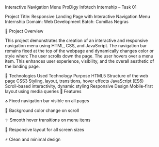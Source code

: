 Interactive Navigation Menu
ProDigy Infotech Internship – Task 01

Project Title: Responsive Landing Page with Interactive Navigation Menu
Internship Domain: Web Development
Batch: Comillas Negras

📌 Project Overview

This project demonstrates the creation of an interactive and responsive navigation menu using HTML, CSS, and JavaScript.
The navigation bar remains fixed at the top of the webpage and dynamically changes color or style when:
The user scrolls down the page.
The user hovers over a menu item.
This enhances user experience, visibility, and the overall aesthetic of the landing page.

🧰 Technologies Used
Technology	Purpose
HTML5	Structure of the web page
CSS3	Styling, layout, transitions, hover effects
JavaScript (ES6)	Scroll-based interactivity, dynamic styling
Responsive Design	Mobile-first layout using media queries
🚀 Features

🔝 Fixed navigation bar visible on all pages

🌈 Background color change on scroll

✨ Smooth hover transitions on menu items

📱 Responsive layout for all screen sizes

⚡ Clean and minimal design

